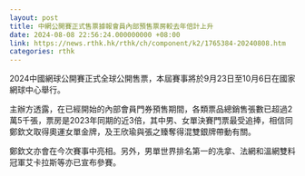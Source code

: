 ```yaml
---
layout: post
title: 中網公開賽正式售票據報會員內部預售票房較去年倍計上升
date: 2024-08-08 22:56:24.000000000 +08:00
link: https://news.rthk.hk/rthk/ch/component/k2/1765384-20240808.htm
categories: rthk
---
```


2024中國網球公開賽正式全球公開售票，本屆賽事將於9月23日至10月6日在國家網球中心舉行。

主辦方透露，在已經開始的內部會員門券預售期間，各類票品總銷售張數已超過2萬5千張，票房是2023年同期的近3倍，其中男、女單決賽門票最受追捧，相信同鄭欽文取得奧運女單金牌，及王欣瑜與張之臻奪得混雙銀牌帶動有關。

鄭欽文亦會在今次賽事中亮相。另外，男單世界排名第一的冼拿、法網和溫網雙料冠軍艾卡拉斯等亦已宣布參賽。
